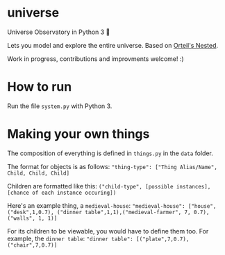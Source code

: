 # universe
Universe Observatory in Python 3 🌌

Lets you model and explore the entire universe. Based on [Orteil's Nested](http://orteil.dashnet.org/nested).

Work in progress, contributions and improvments welcome! :)


# How to run

Run the file `system.py` with Python 3.

# Making your own things

The composition of everything is defined in `things.py` in the `data` folder.

The format for objects is as follows:
`"thing-type": ["Thing Alias/Name", Child, Child, Child]`

Children are formatted like this:
`("child-type", [possible instances], [chance of each instance occuring])`

Here's an example thing, a `medieval-house`:
`"medieval-house": ["house", ("desk",1,0.7), ("dinner table",1,1),("medieval-farmer", 7, 0.7), ("walls", 1, 1)]`

For its children to be viewable, you would have to define them too. For example, the `dinner table`:
`"dinner table": [("plate",7,0.7),("chair",7,0.7)]`
